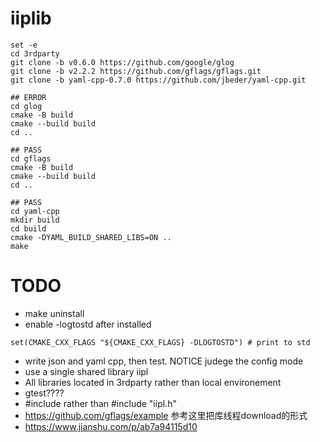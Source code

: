 # iiplib

```
set -e
cd 3rdparty
git clone -b v0.6.0 https://github.com/google/glog
git clone -b v2.2.2 https://github.com/gflags/gflags.git
git clone -b yaml-cpp-0.7.0 https://github.com/jbeder/yaml-cpp.git

## ERROR
cd glog
cmake -B build
cmake --build build
cd ..

## PASS
cd gflags
cmake -B build
cmake --build build
cd ..

## PASS
cd yaml-cpp
mkdir build 
cd build
cmake -DYAML_BUILD_SHARED_LIBS=ON ..
make

```


# TODO
* make uninstall
* enable -logtostd after installed
```
set(CMAKE_CXX_FLAGS "${CMAKE_CXX_FLAGS} -DLOGTOSTD") # print to std
```

* write json and yaml cpp, then test. NOTICE judege the config mode
* use a single shared library iipl
* All libraries located in 3rdparty rather than local environement
* gtest????
* #include<iipl> rather than #include "iipl.h" 
* https://github.com/gflags/example
  参考这里把库线程download的形式
* https://www.jianshu.com/p/ab7a94115d10
